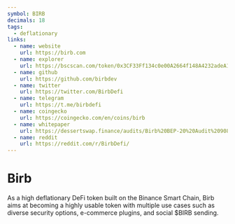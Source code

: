 ```yaml
---
symbol: BIRB
decimals: 18
tags:
  - deflationary
links:
  - name: website
    url: https://birb.com
  - name: explorer
    url: https://bscscan.com/token/0x3CF33Ff134c0e00A2664f148A4232adeA1515C6f
  - name: github
    url: https://github.com/birbdev
  - name: twitter
    url: https://twitter.com/BirbDefi
  - name: telegram
    url: https://t.me/birbdefi
  - name: coingecko
    url: https://coingecko.com/en/coins/birb
  - name: whitepaper
    url: https://dessertswap.finance/audits/Birb%20BEP-20%20Audit%209082831.pdf
  - name: reddit
    url: https://reddit.com/r/BirbDefi/
---
```


# Birb

As a high deflationary DeFi token built on the Binance Smart Chain, Birb aims at becoming a highly usable token with multiple use cases such as diverse security options, e-commerce plugins, and social $BIRB sending.
